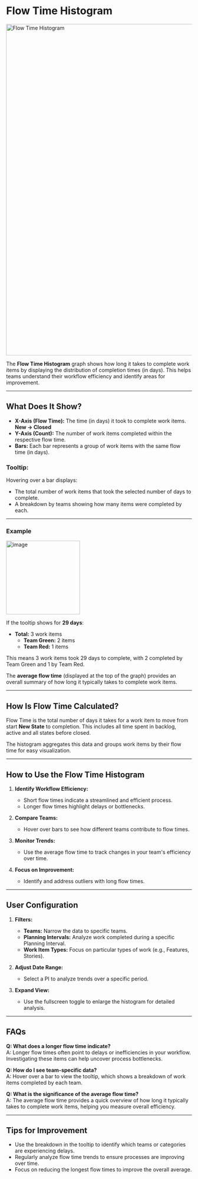 # Flow Time Histogram

<img width="900" alt="Flow Time Histogram" src="https://github.com/user-attachments/assets/322176ab-80b3-4b54-b443-a14169e9c06c">

The **Flow Time Histogram** graph shows how long it takes to complete work items by displaying the distribution of completion times (in days). This helps teams understand their workflow efficiency and identify areas for improvement.

---

## What Does It Show?

- **X-Axis (Flow Time):** The time (in days) it took to complete work items. **New -> Closed**
- **Y-Axis (Count):** The number of work items completed within the respective flow time.
- **Bars:** Each bar represents a group of work items with the same flow time (in days).

### Tooltip:
Hovering over a bar displays:
- The total number of work items that took the selected number of days to complete.
- A breakdown by teams showing how many items were completed by each.

---

### Example
<img width="200" alt="image" src="https://github.com/user-attachments/assets/1166c2e6-7b47-4008-9ea7-ea5320863bd5">

If the tooltip shows for **29 days**:
- **Total:** 3 work items
  - **Team Green:** 2 items
  - **Team Red:** 1 items  

This means 3 work items took 29 days to complete, with 2 completed by Team Green and 1 by Team Red.

The **average flow time** (displayed at the top of the graph) provides an overall summary of how long it typically takes to complete work items.

---

## How Is Flow Time Calculated?

Flow Time is the total number of days it takes for a work item to move from start **New State** to completion. This includes all time spent in backlog, active and all states before closed.

The histogram aggregates this data and groups work items by their flow time for easy visualization.

---

## How to Use the Flow Time Histogram

1. **Identify Workflow Efficiency:**
   - Short flow times indicate a streamlined and efficient process.
   - Longer flow times highlight delays or bottlenecks.

2. **Compare Teams:**
   - Hover over bars to see how different teams contribute to flow times.

3. **Monitor Trends:**
   - Use the average flow time to track changes in your team's efficiency over time.

4. **Focus on Improvement:**
   - Identify and address outliers with long flow times.

---

## User Configuration

1. **Filters:**
   - **Teams:** Narrow the data to specific teams.
   - **Planning Intervals:** Analyze work completed during a specific Planning Interval.
   - **Work Item Types:** Focus on particular types of work (e.g., Features, Stories).

2. **Adjust Date Range:**
   - Select a PI to analyze trends over a specific period.

3. **Expand View:**
   - Use the fullscreen toggle to enlarge the histogram for detailed analysis.

---

## FAQs

**Q: What does a longer flow time indicate?**  
A: Longer flow times often point to delays or inefficiencies in your workflow. Investigating these items can help uncover process bottlenecks.

**Q: How do I see team-specific data?**  
A: Hover over a bar to view the tooltip, which shows a breakdown of work items completed by each team.

**Q: What is the significance of the average flow time?**  
A: The average flow time provides a quick overview of how long it typically takes to complete work items, helping you measure overall efficiency.

---

## Tips for Improvement

- Use the breakdown in the tooltip to identify which teams or categories are experiencing delays.
- Regularly analyze flow time trends to ensure processes are improving over time.
- Focus on reducing the longest flow times to improve the overall average.
